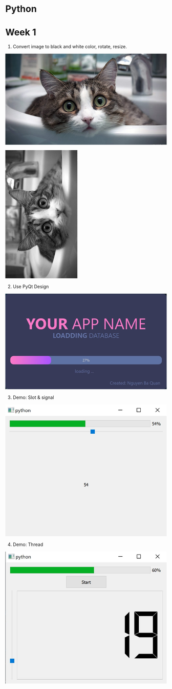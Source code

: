 # Python

# Week 1

1. Convert image to black and white color, rotate, resize.

![Before](Week-1/cat.jpg) 

![After](Week-1/img_after_process.jpg)

2. Use PyQt Design

![Design Splash](Week-1/splash_main.jpg)

3. Demo: Slot & signal

![Slot & signal demo](Week-1/slot_signal.jpg)

4. Demo: Thread

![Thread demo](Week-1/thread.jpg)

